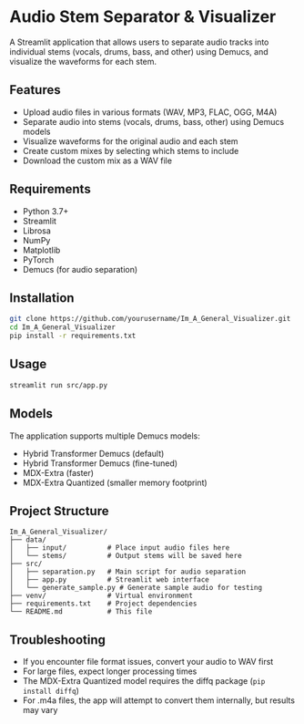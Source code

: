 # Audio Stem Separator & Visualizer

A Streamlit application that allows users to separate audio tracks into individual stems (vocals, drums, bass, and other) using Demucs, and visualize the waveforms for each stem.

## Features

- Upload audio files in various formats (WAV, MP3, FLAC, OGG, M4A)
- Separate audio into stems (vocals, drums, bass, other) using Demucs models
- Visualize waveforms for the original audio and each stem
- Create custom mixes by selecting which stems to include
- Download the custom mix as a WAV file

## Requirements

- Python 3.7+
- Streamlit
- Librosa
- NumPy
- Matplotlib
- PyTorch
- Demucs (for audio separation)

## Installation

```bash
git clone https://github.com/yourusername/Im_A_General_Visualizer.git
cd Im_A_General_Visualizer
pip install -r requirements.txt
```

## Usage

```bash
streamlit run src/app.py
```

## Models

The application supports multiple Demucs models:
- Hybrid Transformer Demucs (default)
- Hybrid Transformer Demucs (fine-tuned)
- MDX-Extra (faster)
- MDX-Extra Quantized (smaller memory footprint)

## Project Structure

```
Im_A_General_Visualizer/
├── data/
│   ├── input/          # Place input audio files here
│   └── stems/          # Output stems will be saved here
├── src/
│   ├── separation.py   # Main script for audio separation
│   ├── app.py          # Streamlit web interface
│   └── generate_sample.py # Generate sample audio for testing
├── venv/               # Virtual environment
├── requirements.txt    # Project dependencies
└── README.md           # This file
```

## Troubleshooting

- If you encounter file format issues, convert your audio to WAV first
- For large files, expect longer processing times
- The MDX-Extra Quantized model requires the diffq package (`pip install diffq`)
- For .m4a files, the app will attempt to convert them internally, but results may vary 